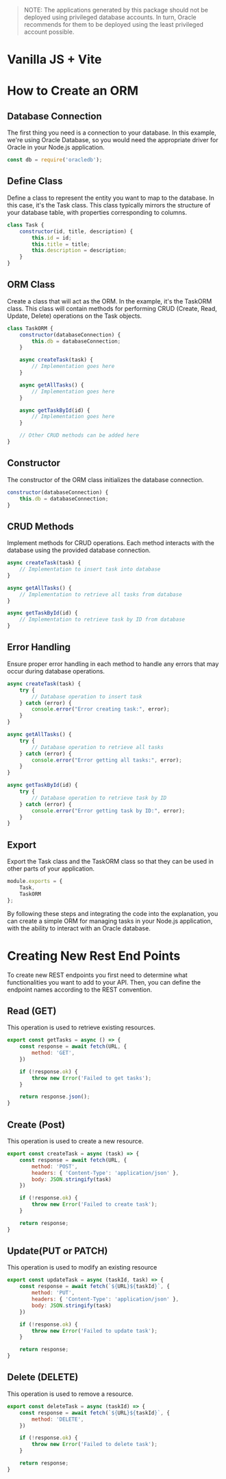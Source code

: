 > NOTE: The applications generated by this package should not be deployed using privileged database accounts. In turn, Oracle recommends for them to be deployed using the least privileged account possible.

# Vanilla JS + Vite

# How to Create an ORM

## Database Connection

The first thing you need is a connection to your database. In this example, we're using Oracle Database, so you would need the appropriate driver for Oracle in your Node.js application.

```javascript
const db = require('oracledb');
```

## Define Class

Define a class to represent the entity you want to map to the database. In this case, it's the Task class. This class typically mirrors the structure of your database table, with properties corresponding to columns.

```javascript
class Task {
    constructor(id, title, description) {
        this.id = id;
        this.title = title;
        this.description = description;
    }
}
```

## ORM Class

Create a class that will act as the ORM. In the example, it's the TaskORM class. This class will contain methods for performing CRUD (Create, Read, Update, Delete) operations on the Task objects.

```javascript
class TaskORM {
    constructor(databaseConnection) {
        this.db = databaseConnection;
    }

    async createTask(task) {
        // Implementation goes here
    }

    async getAllTasks() {
        // Implementation goes here
    }

    async getTaskById(id) {
        // Implementation goes here
    }

    // Other CRUD methods can be added here
}
```

## Constructor

The constructor of the ORM class initializes the database connection.

```javascript
constructor(databaseConnection) {
    this.db = databaseConnection;
}
```

## CRUD Methods

Implement methods for CRUD operations. Each method interacts with the database using the provided database connection.

```javascript
async createTask(task) {
    // Implementation to insert task into database
}

async getAllTasks() {
    // Implementation to retrieve all tasks from database
}

async getTaskById(id) {
    // Implementation to retrieve task by ID from database
}
```

## Error Handling

Ensure proper error handling in each method to handle any errors that may occur during database operations.

```javascript
async createTask(task) {
    try {
        // Database operation to insert task
    } catch (error) {
        console.error("Error creating task:", error);
    }
}

async getAllTasks() {
    try {
        // Database operation to retrieve all tasks
    } catch (error) {
        console.error("Error getting all tasks:", error);
    }
}

async getTaskById(id) {
    try {
        // Database operation to retrieve task by ID
    } catch (error) {
        console.error("Error getting task by ID:", error);
    }
}

```

## Export

Export the Task class and the TaskORM class so that they can be used in other parts of your application.

```javascript
module.exports = {
    Task,
    TaskORM
};
```

By following these steps and integrating the code into the explanation, you can create a simple ORM for managing tasks in your Node.js application, with the ability to interact with an Oracle database.

# Creating New Rest End Points

To create new REST endpoints you first need to determine what functionalities you want to add to your API. Then, you can define the endpoint names according to the REST convention.

## Read (GET)

This operation is used to retrieve existing resources.

```javascript
export const getTasks = async () => {
    const response = await fetch(URL, {
        method: 'GET',
    })

    if (!response.ok) {
        throw new Error('Failed to get tasks');
    }

    return response.json();
}
```
##  Create (Post)

This operation is used to create a new resource.

```javascript
export const createTask = async (task) => {
    const response = await fetch(URL, {
        method: 'POST',
        headers: { 'Content-Type': 'application/json' },
        body: JSON.stringify(task)
    })

    if (!response.ok) {
        throw new Error('Failed to create task');
    }

    return response;
}
```

## Update(PUT or PATCH)

This operation is used to modify an existing resource

```javascript
export const updateTask = async (taskId, task) => {
    const response = await fetch(`${URL}${taskId}`, {
        method: 'PUT',
        headers: { 'Content-Type': 'application/json' },
        body: JSON.stringify(task)
    })

    if (!response.ok) {
        throw new Error('Failed to update task');
    }

    return response;
}
```

## Delete (DELETE)

This operation is used to remove a resource. 

```javascript
export const deleteTask = async (taskId) => {
    const response = await fetch(`${URL}${taskId}`, {
        method: 'DELETE',
    })

    if (!response.ok) {
        throw new Error('Failed to delete task');
    }

    return response;
}
```
